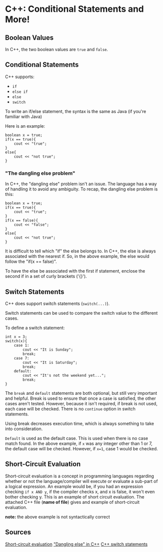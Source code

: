 # C++: Conditional Statements and More!

## Boolean Values

In C++, the two boolean values are `true` and `false`. 

## Conditional Statements

C++ supports:
- `if`
- `else if`
- `else`
- `switch`

To write an if/else statement, the syntax is the same as Java (if you're familiar with Java)

Here is an example:

<pre><code>boolean x = true;
if(x == true){
	cout << "true";
}
else{
	cout << "not true";
}
</code></pre>

### "The dangling else problem"

In C++, the "dangling else" problem isn't an issue. The language has a way of handling it to avoid any
ambiguity. To recap, the dangling else problem is this:

<pre><code>boolean x = true;
if(x == true){
	cout << "true";
}
if(x == false){
	cout << "false";
}
else{
	cout << "not true";
}
</code></pre>

It is difficult to tell which "if" the else belongs to. In C++, the else is always associated with the
nearest if. So, in the above example, the else would follow the "if(x == false)".

To have the else be associated with the first if statement, enclose the second if in a set of curly 
brackets ('{}').

## Switch Statements

C++ does support switch statements (`switch(...)`).

Switch statements can be used to compare the switch value to the different cases. 

To define a switch statement:

<pre><code>int x = 3;
switch(x){
	case 1:
		cout << "It is Sunday";
		break;
	case 7:
		cout << "It is Saturday";
		break;
	default:
		cout << "It's not the weekend yet...";
		break;
}
</code></pre>

The `break` and `default` statements are both optional, but still very important and helpful. Break is used
to ensure that once a case is satisfied, the other cases aren't tested. However, because it isn't required,
if break is not used, each case will be checked. There is no `continue` option in switch statements.

Using break decreases execution time, which is always something to take into consideration.

`Default` is used as the default case. This is used when there is no case match found. In the above example,
if `x` was any integer other than 1 or 7, the default case will be checked. However, if `x=1`, case 1 would be checked.

## Short-Circuit Evaluation

Short-circuit evaluation is a concept in programming languages regarding whether or not the language/compiler
will execute or evaluate a sub-part of a logical expression. An example would be, if you had an expression
checking `if x AND y`, if the compiler checks x, and x is false, it won't even bother checking y. This
is an example of short circuit evaluation. The attached C++ file (**name of file**) gives and example of
short-circuit evaluation. 

**note:** the above example is not syntactically correct


## Sources

[Short-circuit evaluation](https://www.geeksforgeeks.org/short-circuiting-in-c-and-linux/) 
["Dangling else" in C++](http://www.mathcs.emory.edu/~cheung/Courses/561/Syllabus/2-C/dangling-else.html)
[C++ switch statements](https://www.w3schools.com/cpp/cpp_switch.asp)

